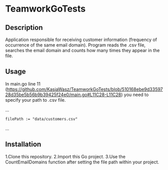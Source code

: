 # TeamworkGoTests
## Description
Application responsible for receiving customer information (frequency of occurrence of the same email domain). Program reads the .csv file, searches the email domain and counts how many times they appear in the file.

## Usage
In main.go line 11 (https://github.com/KasiaWasz/TeamworkGoTests/blob/510168ebe9d3359728d35be5b56b9b39425f24e0/main.go#L11C28-L11C28) you need to specify your path to .csv file.

...

	filePath := "data/customers.csv"
...

## Installation
1.Clone this repository.
2.Import this Go project.
3.Use the CountEmailDomains function after setting the file path within your project.
